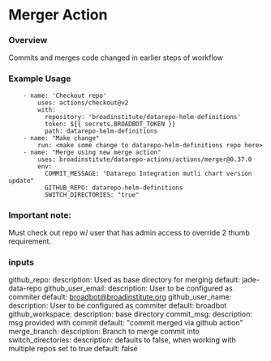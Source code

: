 # Merger Action


### Overview
Commits and merges code changed in earlier steps of workflow

### Example Usage

```
    - name: 'Checkout repo'
        uses: actions/checkout@v2
        with:
          repository: 'broadinstitute/datarepo-helm-definitions'
          token: ${{ secrets.BROADBOT_TOKEN }}
          path: datarepo-helm-definitions
    - name: "Make change"
        run: <make some change to datarepo-helm-definitions repo here>
    - name: "Merge using new merge action"
        uses: broadinstitute/datarepo-actions/actions/merger@0.37.0
        env:
          COMMIT_MESSAGE: "Datarepo Integration mutli chart version update"
          GITHUB_REPO: datarepo-helm-definitions
          SWITCH_DIRECTORIES: "true"
```

### Important note:
Must check out repo w/ user that has admin access to override 2 thumb requirement. 


### inputs
github_repo:
  description: Used as base directory for merging
  default: jade-data-repo
github_user_email:
  description: User to be configured as commiter
  default: broadbot@broadinstitute.org
github_user_name:
  description: User to be configured as commiter
  default: broadbot
github_workspace:
  description: base directory
commit_msg:
  description: msg provided with commit
  default: "commit merged via github action"
merge_branch:
  description: Branch to merge commit into
switch_directories:
  description: defaults to false, when working with multiple repos set to true
  default: false
